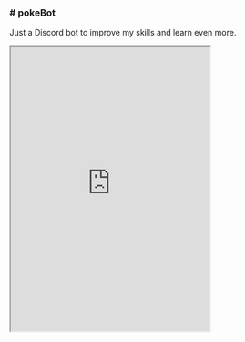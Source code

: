 <div>
	<h3># pokeBot</h3>
	<p>Just a Discord bot to improve my skills and learn even more.</p>
</div>
	<iframe style="height:500px;
			width:350px;
			float:left;
			animation-name: discord;
			animation-duration: 2s;
			animation-play-state: pause;"
			src="https://discordapp.com/widget?id=555415148383436800&theme=dark"/>
